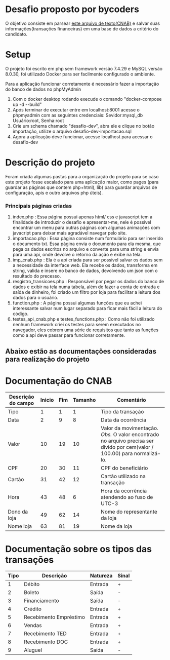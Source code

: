 # Desafio proposto por bycoders

O objetivo consiste em parsear [este arquivo de texto(CNAB)](https://github.com/ByCodersTec/desafio-ruby-on-rails/blob/master/CNAB.txt) e salvar suas informações(transações financeiras) em uma base de dados a critério do candidato.


# Setup
O projeto foi escrito em php sem framework versão 7.4.29 e MySQL versão 8.0.30, foi utilizado Docker para ser facilmente configurado o ambiente.

Para a aplicação funcionar corretamente é necessário fazer a importação do banco de dados no phpMyAdmin
1. Com o docker desktop rodando execude o comando "docker-compose up -d --build"
2. Após terminar de executar entre em localhost:8001 acesse o phpmyadmin com as seguintes credenciais: Sevidor:mysql_db Usuário:root, Senha:root
3. Crie um schema chamado "desafio-dev", abra ele e clique no botão importação, utilize o arquivo desafio-dev-importacao.sql
4. Agora a aplicação deve funcionar, acesse localhost para acessar o desafio-dev

# Descrição do projeto

Foram criada algumas pastas para a organização do projeto para se caso este projeto fosse escalado para uma aplicação maior, como pages (para guardar as páginas que contem php+html), lib( para guardar arquivos de configuração, apis e outro arquivos php úteis).

### Principais páginas criadas
1. index.php : Essa página possui apenas html/ css e javascript tem a finalidade de introduzir o desafio e apresentar-me, nele é possível encontrar um menu para outras páginas com algumas animações com javacript para deixar mais agradável navegar pelo site.
2. importacao.php : Essa página consiste num formulário para ser inserido o documento txt. Essa página envia o documento para ela mesma, que pega os dados escritos no arquivo e converte para uma string e envia para uma api, onde devolve o retorno da ação e exibe na tela.
3. imp_cnab.php : Ela é a api criada para ser possivel salvar os dados sem a necessidade da interface web. Ela recebe os dados, transforma em string, valida e insere no banco de dados, devolvendo um json com o resultado do precesso.
4. resgistro_transicoes.php : Responsável por pegar os dados do banco de dados e exibir na tela numa tabela, além de fazer a conta de entrada e saída de dinheiro, foi criado um filtro por loja para facilitar a leitura dos dados para o usuário.
5. function.php : A página possui algumas funções que eu achei interessante salvar num lugar separado para ficar mais fácil a leitura do código.
6. testes_api_cnab.php e testes_functions.php : Como não foi utilizado nenhum framework criei os testes para serem executados no navegador, eles cobrem uma série de requisitos que tanto as funções como a api deve passar para funcionar corretamente.

## Abaixo estão as documentações consideradas para realização do projeto

# Documentação do CNAB

| Descrição do campo  | Inicio | Fim | Tamanho | Comentário
| ------------- | ------------- | -----| ---- | ------
| Tipo  | 1  | 1 | 1 | Tipo da transação
| Data  | 2  | 9 | 8 | Data da ocorrência
| Valor | 10 | 19 | 10 | Valor da movimentação. *Obs.* O valor encontrado no arquivo precisa ser divido por cem(valor / 100.00) para normalizá-lo.
| CPF | 20 | 30 | 11 | CPF do beneficiário
| Cartão | 31 | 42 | 12 | Cartão utilizado na transação
| Hora  | 43 | 48 | 6 | Hora da ocorrência atendendo ao fuso de UTC-3
| Dono da loja | 49 | 62 | 14 | Nome do representante da loja
| Nome loja | 63 | 81 | 19 | Nome da loja

# Documentação sobre os tipos das transações

| Tipo | Descrição | Natureza | Sinal |
| ---- | -------- | --------- | ----- |
| 1 | Débito | Entrada | + |
| 2 | Boleto | Saída | - |
| 3 | Financiamento | Saída | - |
| 4 | Crédito | Entrada | + |
| 5 | Recebimento Empréstimo | Entrada | + |
| 6 | Vendas | Entrada | + |
| 7 | Recebimento TED | Entrada | + |
| 8 | Recebimento DOC | Entrada | + |
| 9 | Aluguel | Saída | - |


